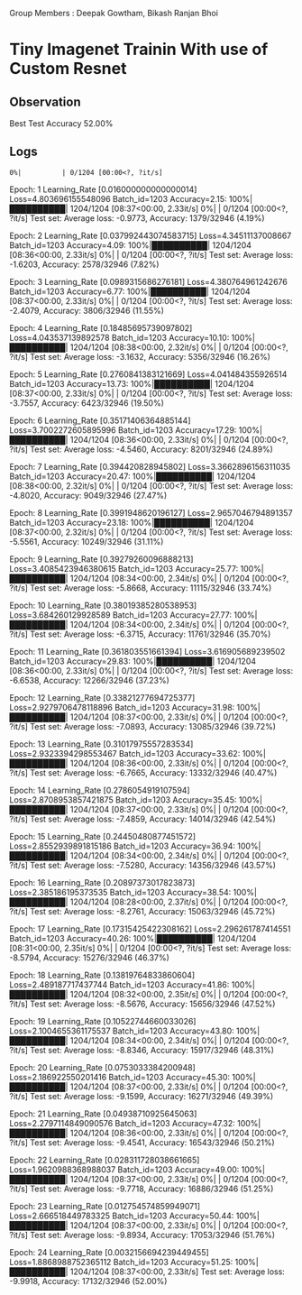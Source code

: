 Group Members : Deepak Gowtham, Bikash Ranjan Bhoi


# Tiny Imagenet Trainin With use of Custom Resnet 

## Observation
Best Test Accuracy 52.00%



## Logs

    0%|          | 0/1204 [00:00<?, ?it/s]
Epoch: 1 Learning_Rate [0.016000000000000014]
Loss=4.803696155548096 Batch_id=1203 Accuracy=2.15: 100%|██████████| 1204/1204 [08:37<00:00,  2.33it/s]
  0%|          | 0/1204 [00:00<?, ?it/s]
Test set: Average loss: -0.9773, Accuracy: 1379/32946 (4.19%)

Epoch: 2 Learning_Rate [0.037992443074583715]
Loss=4.34511137008667 Batch_id=1203 Accuracy=4.09: 100%|██████████| 1204/1204 [08:36<00:00,  2.33it/s]
  0%|          | 0/1204 [00:00<?, ?it/s]
Test set: Average loss: -1.6203, Accuracy: 2578/32946 (7.82%)

Epoch: 3 Learning_Rate [0.0989315686276181]
Loss=4.380764961242676 Batch_id=1203 Accuracy=6.77: 100%|██████████| 1204/1204 [08:37<00:00,  2.33it/s]
  0%|          | 0/1204 [00:00<?, ?it/s]
Test set: Average loss: -2.4079, Accuracy: 3806/32946 (11.55%)

Epoch: 4 Learning_Rate [0.18485695739097802]
Loss=4.043537139892578 Batch_id=1203 Accuracy=10.10: 100%|██████████| 1204/1204 [08:38<00:00,  2.32it/s]
  0%|          | 0/1204 [00:00<?, ?it/s]
Test set: Average loss: -3.1632, Accuracy: 5356/32946 (16.26%)

Epoch: 5 Learning_Rate [0.2760841383121669]
Loss=4.041484355926514 Batch_id=1203 Accuracy=13.73: 100%|██████████| 1204/1204 [08:37<00:00,  2.33it/s]
  0%|          | 0/1204 [00:00<?, ?it/s]
Test set: Average loss: -3.7557, Accuracy: 6423/32946 (19.50%)

Epoch: 6 Learning_Rate [0.35171406364885144]
Loss=3.7002272605895996 Batch_id=1203 Accuracy=17.29: 100%|██████████| 1204/1204 [08:36<00:00,  2.33it/s]
  0%|          | 0/1204 [00:00<?, ?it/s]
Test set: Average loss: -4.5460, Accuracy: 8201/32946 (24.89%)

Epoch: 7 Learning_Rate [0.394420828945802]
Loss=3.3662896156311035 Batch_id=1203 Accuracy=20.47: 100%|██████████| 1204/1204 [08:38<00:00,  2.32it/s]
  0%|          | 0/1204 [00:00<?, ?it/s]
Test set: Average loss: -4.8020, Accuracy: 9049/32946 (27.47%)

Epoch: 8 Learning_Rate [0.3991948620196127]
Loss=2.9657046794891357 Batch_id=1203 Accuracy=23.18: 100%|██████████| 1204/1204 [08:37<00:00,  2.32it/s]
  0%|          | 0/1204 [00:00<?, ?it/s]
Test set: Average loss: -5.5561, Accuracy: 10249/32946 (31.11%)

Epoch: 9 Learning_Rate [0.39279260096888213]
Loss=3.4085423946380615 Batch_id=1203 Accuracy=25.77: 100%|██████████| 1204/1204 [08:34<00:00,  2.34it/s]
  0%|          | 0/1204 [00:00<?, ?it/s]
Test set: Average loss: -5.8668, Accuracy: 11115/32946 (33.74%)

Epoch: 10 Learning_Rate [0.38019385280538953]
Loss=3.684260129928589 Batch_id=1203 Accuracy=27.77: 100%|██████████| 1204/1204 [08:34<00:00,  2.34it/s]
  0%|          | 0/1204 [00:00<?, ?it/s]
Test set: Average loss: -6.3715, Accuracy: 11761/32946 (35.70%)

Epoch: 11 Learning_Rate [0.361803551661394]
Loss=3.616905689239502 Batch_id=1203 Accuracy=29.83: 100%|██████████| 1204/1204 [08:36<00:00,  2.33it/s]
  0%|          | 0/1204 [00:00<?, ?it/s]
Test set: Average loss: -6.6538, Accuracy: 12266/32946 (37.23%)

Epoch: 12 Learning_Rate [0.33821277694725377]
Loss=2.9279706478118896 Batch_id=1203 Accuracy=31.98: 100%|██████████| 1204/1204 [08:37<00:00,  2.33it/s]
  0%|          | 0/1204 [00:00<?, ?it/s]
Test set: Average loss: -7.0893, Accuracy: 13085/32946 (39.72%)

Epoch: 13 Learning_Rate [0.31017975557283534]
Loss=2.9323394298553467 Batch_id=1203 Accuracy=33.62: 100%|██████████| 1204/1204 [08:36<00:00,  2.33it/s]
  0%|          | 0/1204 [00:00<?, ?it/s]
Test set: Average loss: -6.7665, Accuracy: 13332/32946 (40.47%)

Epoch: 14 Learning_Rate [0.2786054919107594]
Loss=2.8708953857421875 Batch_id=1203 Accuracy=35.45: 100%|██████████| 1204/1204 [08:37<00:00,  2.33it/s]
  0%|          | 0/1204 [00:00<?, ?it/s]
Test set: Average loss: -7.4859, Accuracy: 14014/32946 (42.54%)

Epoch: 15 Learning_Rate [0.24450480877451572]
Loss=2.8552939891815186 Batch_id=1203 Accuracy=36.94: 100%|██████████| 1204/1204 [08:34<00:00,  2.34it/s]
  0%|          | 0/1204 [00:00<?, ?it/s]
Test set: Average loss: -7.5280, Accuracy: 14356/32946 (43.57%)

Epoch: 16 Learning_Rate [0.20897373017823873]
Loss=2.385186195373535 Batch_id=1203 Accuracy=38.54: 100%|██████████| 1204/1204 [08:28<00:00,  2.37it/s]
  0%|          | 0/1204 [00:00<?, ?it/s]
Test set: Average loss: -8.2761, Accuracy: 15063/32946 (45.72%)

Epoch: 17 Learning_Rate [0.17315425422308162]
Loss=2.296261787414551 Batch_id=1203 Accuracy=40.26: 100%|██████████| 1204/1204 [08:31<00:00,  2.35it/s]
  0%|          | 0/1204 [00:00<?, ?it/s]
Test set: Average loss: -8.5794, Accuracy: 15276/32946 (46.37%)

Epoch: 18 Learning_Rate [0.13819764833860604]
Loss=2.489187717437744 Batch_id=1203 Accuracy=41.86: 100%|██████████| 1204/1204 [08:32<00:00,  2.35it/s]
  0%|          | 0/1204 [00:00<?, ?it/s]
Test set: Average loss: -8.5676, Accuracy: 15656/32946 (47.52%)

Epoch: 19 Learning_Rate [0.10522744660033026]
Loss=2.1004655361175537 Batch_id=1203 Accuracy=43.80: 100%|██████████| 1204/1204 [08:34<00:00,  2.34it/s]
  0%|          | 0/1204 [00:00<?, ?it/s]
Test set: Average loss: -8.8346, Accuracy: 15917/32946 (48.31%)

Epoch: 20 Learning_Rate [0.0753033384200948]
Loss=2.186922550201416 Batch_id=1203 Accuracy=45.30: 100%|██████████| 1204/1204 [08:37<00:00,  2.33it/s]
  0%|          | 0/1204 [00:00<?, ?it/s]
Test set: Average loss: -9.1599, Accuracy: 16271/32946 (49.39%)

Epoch: 21 Learning_Rate [0.04938710925645063]
Loss=2.2797114849090576 Batch_id=1203 Accuracy=47.32: 100%|██████████| 1204/1204 [08:36<00:00,  2.33it/s]
  0%|          | 0/1204 [00:00<?, ?it/s]
Test set: Average loss: -9.4541, Accuracy: 16543/32946 (50.21%)

Epoch: 22 Learning_Rate [0.028311728038661665]
Loss=1.9620988368988037 Batch_id=1203 Accuracy=49.00: 100%|██████████| 1204/1204 [08:37<00:00,  2.33it/s]
  0%|          | 0/1204 [00:00<?, ?it/s]
Test set: Average loss: -9.7718, Accuracy: 16886/32946 (51.25%)

Epoch: 23 Learning_Rate [0.012754574859949071]
Loss=2.666518449783325 Batch_id=1203 Accuracy=50.44: 100%|██████████| 1204/1204 [08:37<00:00,  2.33it/s]
  0%|          | 0/1204 [00:00<?, ?it/s]
Test set: Average loss: -9.8934, Accuracy: 17053/32946 (51.76%)

Epoch: 24 Learning_Rate [0.0032156694239449455]
Loss=1.8868988752365112 Batch_id=1203 Accuracy=51.25: 100%|██████████| 1204/1204 [08:37<00:00,  2.33it/s]
Test set: Average loss: -9.9918, Accuracy: 17132/32946 (52.00%)
